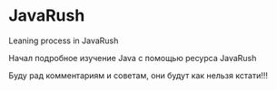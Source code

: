 # JavaRush
Leaning process in JavaRush

Начал подробное изучение Java с помощью ресурса JavaRush

Буду рад комментариям и советам, они будут как нельзя кстати!!!
